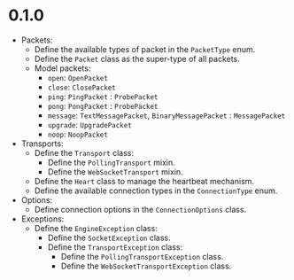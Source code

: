 # 0.1.0

- Packets:
  - Define the available types of packet in the `PacketType` enum.
  - Define the `Packet` class as the super-type of all packets.
  - Model packets:
    - `open`: `OpenPacket`
    - `close`: `ClosePacket`
    - `ping`: `PingPacket` : `ProbePacket`
    - `pong`: `PongPacket` : `ProbePacket`
    - `message`: `TextMessagePacket`, `BinaryMessagePacket` : `MessagePacket`
    - `upgrade`: `UpgradePacket`
    - `noop`: `NoopPacket`
- Transports:
  - Define the `Transport` class:
    - Define the `PollingTransport` mixin.
    - Define the `WebSocketTransport` mixin.
  - Define the `Heart` class to manage the heartbeat mechanism.
  - Define the available connection types in the `ConnectionType` enum.
- Options:
  - Define connection options in the `ConnectionOptions` class.
- Exceptions:
  - Define the `EngineException` class:
    - Define the `SocketException` class.
    - Define the `TransportException` class:
      - Define the `PollingTransportException` class.
      - Define the `WebSocketTransportException` class.
